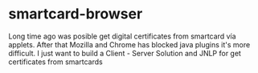 # smartcard-browser
Long time ago was posible get digital certificates from smartcard vía applets. After that Mozilla and Chrome has blocked java plugins it's more difficult. I just want to build a Client - Server Solution and JNLP for get certificates from smartcards
